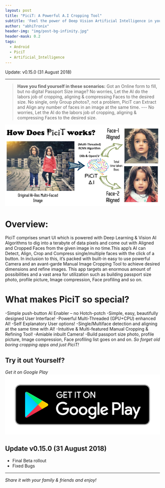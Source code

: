 ```yaml
---
layout: post
title: "PiciT: A Powerful A.I Cropping Tool"
subtitle: 'Feel the power of Deep Vision Artificial Intelligence in your hand with a click of a button in PiciT.'
author: "abhiTronix"
header-img: "img/post-bg-infinity.jpg"
header-mask: 0.2
tags:
  - Android
  - PiciT
  - Artificial_Intelligence
---
```


Update: v0.15.0 (31 August 2018)

---
> **Have you find yourself in these scenarios:**
> Got an Online form to fill, but no digital Passport Size image? No worries, Let the AI do the labors job of cropping, aligning & compressing Faces to the desired size.
> No single, only Group photos?, not a problem, PiciT can Extract and Align any number of faces in an image at the same time.
> --- No worries, Let the AI do the labors job of cropping, aligning & compressing Faces to the desired size.

![](/img/in-post/picit/picit_1.jpg)

# Overview:
PiciT comprises smart UI which is powered with Deep Learning & Vision AI Algorithms to dig into a terabyte of data pixels and come out with Aligned and Cropped Faces from the given image in no time.This app’s AI can Detect, Align, Crop and Compress single/multiple faces with the click of a button. In inclusion to this, it’s packed with built-in easy to use powerful Camera and an avant-garde Manual Image Cropping Tool to achieve desired dimensions and refine images.
This app targets an enormous amount of possibilities and a vast area for utilization such as building passport size photo, profile picture, Image compression, Face profiling and so on.

# What makes PiciT so special?
-Simple push-button AI Enabler – no Hotch-potch
-Simple, easy, beautifully designed User Interface!
-Powerful Multi-Threaded (GPU+CPU) enhanced AI!
-Self Explanatory User options!
-Single/Multiface detection and aligning at the same time with AI!
-Intuitive & Multi-featured Manual Cropping & Refining Tool!
-Amiable inbuilt Camera!
-Build passport size photo, profile picture, Image compression, Face profiling list goes on and on.
*So forget old boring cropping apps and just PiciT!*

## Try it out Yourself?
*Get it on Google Play*
![](/img/in-post/picit/picit_2.png)

## Update v0.15.0 (31 August 2018)
- Final Beta rollout
- Fixed Bugs

---
*Share it with your family & friends and enjoy!*

